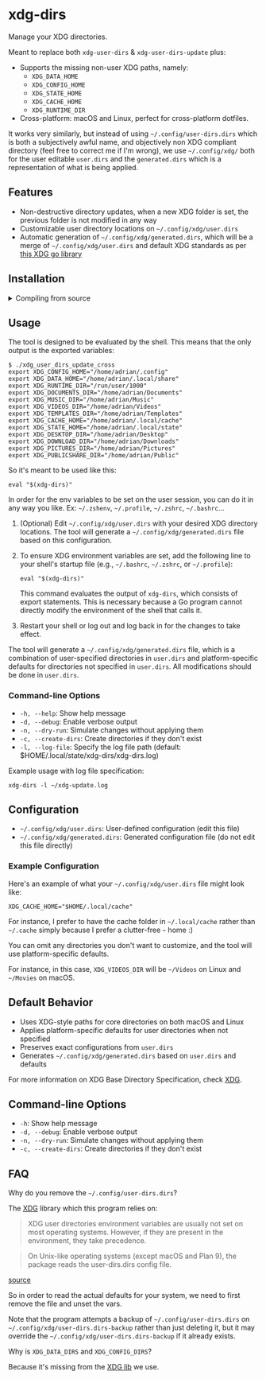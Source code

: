 # xdg-dirs

Manage your XDG directories.

Meant to replace both `xdg-user-dirs` & `xdg-user-dirs-update` plus:

- Supports the missing non-user XDG paths, namely:
   - `XDG_DATA_HOME`
   - `XDG_CONFIG_HOME`
   - `XDG_STATE_HOME`
   - `XDG_CACHE_HOME`
   - `XDG_RUNTIME_DIR`
- Cross-platform: macOS and Linux, perfect for cross-platform dotfiles.

It works very similarly, but instead of using `~/.config/user-dirs.dirs` which is both a subjectively awful name, and objectively non XDG compliant directory (feel free to correct me if I'm wrong), we use `~/.config/xdg/` both for the user editable `user.dirs` and the `generated.dirs` which is a representation of what is being applied.

## Features

- Non-destructive directory updates, when a new XDG folder is set, the previous folder is not modified in any way
- Customizable user directory locations on `~/.config/xdg/user.dirs`
- Automatic generation of `~/.config/xdg/generated.dirs`, which will be a merge of `~/.config/xdg/user.dirs` and default XDG standards as per [this XDG go library](https://github.com/adrg/xdg)

## Installation

<details>
<summary>Compiling from source</summary>

To compile `xdg-dirs` for macOS and aarch64 Linux (Raspberry Pi), follow these steps:

1. Ensure you have Go installed on your system. You can download it from https://golang.org/dl/

2. Clone the repository:
   ```
   git clone https://github.com/adriangalilea/xdg-dirs.git
   cd xdg-dirs
   ```

3. Compile for your current system:
   ```
   go build -o xdg-dirs
   ```

4. Move the binary to a directory in your PATH:
   ```
   sudo mv xdg-dirs /usr/local/bin/
   ```

</details>

## Usage

The tool is designed to be evaluated by the shell. This means that the only output is the exported variables:

```
$ ./xdg_user_dirs_update_cross
export XDG_CONFIG_HOME="/home/adrian/.config"
export XDG_DATA_HOME="/home/adrian/.local/share"
export XDG_RUNTIME_DIR="/run/user/1000"
export XDG_DOCUMENTS_DIR="/home/adrian/Documents"
export XDG_MUSIC_DIR="/home/adrian/Music"
export XDG_VIDEOS_DIR="/home/adrian/Videos"
export XDG_TEMPLATES_DIR="/home/adrian/Templates"
export XDG_CACHE_HOME="/home/adrian/.local/cache"
export XDG_STATE_HOME="/home/adrian/.local/state"
export XDG_DESKTOP_DIR="/home/adrian/Desktop"
export XDG_DOWNLOAD_DIR="/home/adrian/Downloads"
export XDG_PICTURES_DIR="/home/adrian/Pictures"
export XDG_PUBLICSHARE_DIR="/home/adrian/Public"
```

So it's meant to be used like this:

```
eval "$(xdg-dirs)"
```

In order for the env variables to be set on the user session, you can do it in any way you like. Ex: `~/.zshenv`, `~/.profile`, `~/.zshrc`, `~/.bashrc`...


1. (Optional) Edit `~/.config/xdg/user.dirs` with your desired XDG directory locations. The tool will generate a `~/.config/xdg/generated.dirs` file based on this configuration.

2. To ensure XDG environment variables are set, add the following line to your shell's startup file (e.g., `~/.bashrc`, `~/.zshrc`, or `~/.profile`):
   ```
   eval "$(xdg-dirs)"
   ```

   This command evaluates the output of `xdg-dirs`, which consists of export statements. This is necessary because a Go program cannot directly modify the environment of the shell that calls it.

3. Restart your shell or log out and log back in for the changes to take effect.

The tool will generate a `~/.config/xdg/generated.dirs` file, which is a combination of user-specified directories in `user.dirs` and platform-specific defaults for directories not specified in `user.dirs`. All modifications should be done in `user.dirs`.

### Command-line Options

- `-h, --help`: Show help message
- `-d, --debug`: Enable verbose output
- `-n, --dry-run`: Simulate changes without applying them
- `-c, --create-dirs`: Create directories if they don't exist
- `-l, --log-file`: Specify the log file path (default: $HOME/.local/state/xdg-dirs/xdg-dirs.log)

Example usage with log file specification:
```
xdg-dirs -l ~/xdg-update.log
```

## Configuration

- `~/.config/xdg/user.dirs`: User-defined configuration (edit this file)
- `~/.config/xdg/generated.dirs`: Generated configuration file (do not edit this file directly)

### Example Configuration

Here's an example of what your `~/.config/xdg/user.dirs` file might look like:

```
XDG_CACHE_HOME="$HOME/.local/cache"
```

For instance, I prefer to have the cache folder in `~/.local/cache` rather than `~/.cache` simply because I prefer a clutter-free `~` home :)

You can omit any directories you don't want to customize, and the tool will use platform-specific defaults.

For instance, in this case, `XDG_VIDEOS_DIR` will be `~/Videos` on Linux and `~/Movies` on macOS.

## Default Behavior

- Uses XDG-style paths for core directories on both macOS and Linux
- Applies platform-specific defaults for user directories when not specified
- Preserves exact configurations from `user.dirs`
- Generates `~/.config/xdg/generated.dirs` based on `user.dirs` and defaults

For more information on XDG Base Directory Specification, check [XDG](https://github.com/adrg/xdg).

## Command-line Options

- `-h`: Show help message
- `-d, --debug`: Enable verbose output
- `-n, --dry-run`: Simulate changes without applying them
- `-c, --create-dirs`: Create directories if they don't exist

## FAQ

Why do you remove the `~/.config/user-dirs.dirs`?

The [XDG](https://github.com/adrg/xdg) library which this program relies on:

> XDG user directories environment variables are usually not set on most operating systems. However, if they are present in the environment, they take precedence.

> On Unix-like operating systems (except macOS and Plan 9), the package reads the user-dirs.dirs config file.

[source](https://github.com/adrg/xdg?tab=readme-ov-file#xdg-user-directories)

So in order to read the actual defaults for your system, we need to first remove the file and unset the vars.

Note that the program attempts a backup of `~/.config/user-dirs.dirs` on `~/.config/xdg/user-dirs.dirs-backup` rather than just deleting it, but it may override the `~/.config/xdg/user-dirs.dirs-backup` if it already exists.

Why is `XDG_DATA_DIRS` and `XDG_CONFIG_DIRS`?

Because it's missing from the [XDG lib](https://github.com/adrg/xdg) we use.
